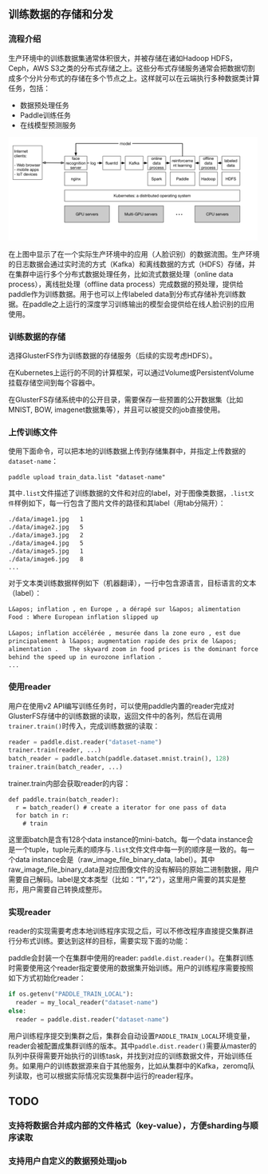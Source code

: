 ## 训练数据的存储和分发

### 流程介绍
生产环境中的训练数据集通常体积很大，并被存储在诸如Hadoop HDFS，Ceph，AWS S3之类的分布式存储之上。这些分布式存储服务通常会把数据切割成多个分片分布式的存储在多个节点之上。这样就可以在云端执行多种数据类计算任务，包括：

* 数据预处理任务
* Paddle训练任务
* 在线模型预测服务

<img src="src/paddle-cloud-in-data-center.png" width="500"/>

在上图中显示了在一个实际生产环境中的应用（人脸识别）的数据流图。生产环境的日志数据会通过实时流的方式（Kafka）和离线数据的方式（HDFS）存储，并在集群中运行多个分布式数据处理任务，比如流式数据处理（online data process），离线批处理（offline data process）完成数据的预处理，提供给paddle作为训练数据。用于也可以上传labeled data到分布式存储补充训练数据。在paddle之上运行的深度学习训练输出的模型会提供给在线人脸识别的应用使用。

### 训练数据的存储

选择GlusterFS作为训练数据的存储服务（后续的实现考虑HDFS）。

在Kubernetes上运行的不同的计算框架，可以通过Volume或PersistentVolume挂载存储空间到每个容器中。

在GlusterFS存储系统中的公开目录，需要保存一些预置的公开数据集（比如MNIST, BOW, imagenet数据集等），并且可以被提交的job直接使用。

### 上传训练文件

使用下面命令，可以把本地的训练数据上传到存储集群中，并指定上传数据的`dataset-name`：

```
paddle upload train_data.list "dataset-name"
```

其中`.list`文件描述了训练数据的文件和对应的label，对于图像类数据，`.list文件`样例如下，每一行包含了图片文件的路径和其label（用tab分隔开）：

```
./data/image1.jpg   1
./data/image2.jpg   5
./data/image3.jpg   2
./data/image4.jpg   5
./data/image5.jpg   1
./data/image6.jpg   8
...
```

对于文本类训练数据样例如下（机器翻译），一行中包含源语言，目标语言的文本（label）：

```
L&apos; inflation , en Europe , a dérapé sur l&apos; alimentation	Food : Where European inflation slipped up

L&apos; inflation accélérée , mesurée dans la zone euro , est due principalement à l&apos; augmentation rapide des prix de l&apos; alimentation .	The skyward zoom in food prices is the dominant force behind the speed up in eurozone inflation .
...
```

### 使用reader

用户在使用v2 API编写训练任务时，可以使用paddle内置的reader完成对GlusterFS存储中的训练数据的读取，返回文件中的各列，然后在调用`trainer.train()`时传入，完成训练数据的读取：

```python
reader = paddle.dist.reader("dataset-name")
trainer.train(reader, ...)
batch_reader = paddle.batch(paddle.dataset.mnist.train(), 128)
trainer.train(batch_reader, ...)
```

trainer.train内部会获取reader的内容：

```
def paddle.train(batch_reader):
  r = batch_reader() # create a iterator for one pass of data
  for batch in r:
    # train
```

这里面batch是含有128个data instance的mini-batch。每一个data instance会是一个tuple，tuple元素的顺序与`.list`文件文件中每一列的顺序是一致的。每一个data instance会是（raw_image_file_binary_data, label）。其中raw_image_file_binary_data是对应图像文件的没有解码的原始二进制数据，用户需要自己解码。label是文本类型（比如：“1“，”2“），这里用户需要的其实是整形，用户需要自己转换成整形。

### 实现reader

reader的实现需要考虑本地训练程序实现之后，可以不修改程序直接提交集群进行分布式训练。要达到这样的目标，需要实现下面的功能：

paddle会封装一个在集群中使用的reader: `paddle.dist.reader()`。在集群训练时需要使用这个reader指定要使用的数据集开始训练。用户的训练程序需要按照如下方式初始化reader：

```python
if os.getenv("PADDLE_TRAIN_LOCAL"):
  reader = my_local_reader("dataset-name")
else:
  reader = paddle.dist.reader("dataset-name")
```

用户训练程序提交到集群之后，集群会自动设置`PADDLE_TRAIN_LOCAL`环境变量，reader会被配置成集群训练的版本。其中`paddle.dist.reader()`需要从master的队列中获得需要开始执行的训练task，并找到对应的训练数据文件，开始训练任务。如果用户的训练数据源来自于其他服务，比如从集群中的Kafka，zeromq队列读取，也可以根据实际情况实现集群中运行的reader程序。

## TODO

### 支持将数据合并成内部的文件格式（key-value），方便sharding与顺序读取
### 支持用户自定义的数据预处理job
